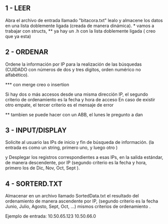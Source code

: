 
## 1 - LEER
Abra el archivo de entrada llamado "bitacora.txt" lealo y almacene los datos en una lista doblemente ligada (creada de manera dinámica). * vamos a trabajar con structs, ** ya hay un .h con la lista doblemente ligada ( creo que ya esta) 


## 2 - ORDENAR
Ordene la información por IP para la realización de las búsquedas (CUIDADO con números de dos y tres digitos, orden numérico no alfabético). 

*** con merge creo 
  o insertion
  
  Si hay dos o más accesos desde una misma dirección IP, el segundo criterio de ordenamiento es la fecha y hora de acceso
    En caso de existir otro empate, el tercer criterio es el mensaje de error

** tambien se puede hacer con un ABB, el lunes le pregunto a dan

## 3 - INPUT/DISPLAY    
Solicite al usuario las IPs de inicio y fin de búsqueda de información. (la entrada es como un string, primero uno, <enter> y luego otro <enter>)

  y Desplegar los registros correspondientes a esas IPs, en la salida estándar, de manera descendente, por IP (segundo criterio es la fecha y hora, primero los de Dic, Nov, Oct, Sept ).


## 4 - SORTERD.TXT
Almacenar en un archivo llamado SortedData.txt el resultado del ordenamiento de manera ascendente por IP, (segundo criterio es la fecha Junio, Julio, Agosto, Sept, Oct, ...) mismos criterios de ordenamiento .



Ejemplo de entrada:
10.50.65.123
10.50.66.0
